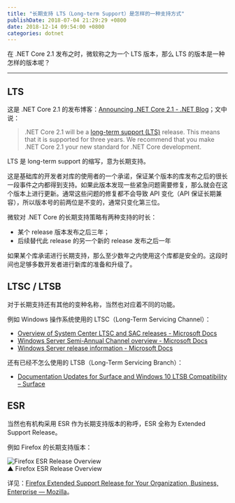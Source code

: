 ```yaml
---
title: "长期支持 LTS（Long-term Support）是怎样的一种支持方式"
publishDate: 2018-07-04 21:29:29 +0800
date: 2018-12-14 09:54:00 +0800
categories: dotnet
---
```


在 .NET Core 2.1 发布之时，微软称之为一个 LTS 版本，那么 LTS 的版本是一种怎样的版本呢？

---

<div id="toc"></div>

## LTS

这是 .NET Core 2.1 的发布博客：[Announcing .NET Core 2.1 - .NET Blog](https://blogs.msdn.microsoft.com/dotnet/2018/05/30/announcing-net-core-2-1/)；文中说：

> .NET Core 2.1 will be a [long-term support (LTS)](https://github.com/dotnet/core/blob/master/microsoft-support.md) release. This means that it is supported for three years. We recommend that you make .NET Core 2.1 your new standard for .NET Core development.

LTS 是 long-term support 的缩写，意为长期支持。

这是基础库的开发者对库的使用者的一个承诺，保证某个版本的库发布之后的很长一段事件之内都得到支持。如果此版本发现一些紧急问题需要修复，那么就会在这个版本上进行更新。通常这些问题的修复都不会导致 API 变化（API 保证长期兼容），所以版本号的前两位是不变的，通常只变化第三位。

微软对 .NET Core 的长期支持策略有两种支持的时长：

- 某个 release 版本发布之后三年；
- 后续替代此 release 的另一个新的 release 发布之后一年

如果某个库承诺进行长期支持，那么至少数年之内使用这个库都是安全的。这段时间也足够多数开发者进行新库的准备和升级了。

## LTSC / LTSB

对于长期支持还有其他的变种名称，当然也对应着不同的功能。

例如 Windows 操作系统使用的 LTSC（Long-Term Servicing Channel）：

- [Overview of System Center LTSC and SAC releases - Microsoft Docs](https://docs.microsoft.com/en-us/system-center/ltsc-and-sac-overview#long-term-servicing-channel-ltsc?wt.mc_id=MVP)
- [Windows Server Semi-Annual Channel overview - Microsoft Docs](https://docs.microsoft.com/en-us/windows-server/get-started/semi-annual-channel-overview#long-term-servicing-channel-ltsc?wt.mc_id=MVP)
- [Windows Server release information - Microsoft Docs](https://docs.microsoft.com/en-us/windows-server/get-started/windows-server-release-info?wt.mc_id=MVP)

还有已经不怎么使用的 LTSB（Long-Term Servicing Branch）：

- [Documentation Updates for Surface and Windows 10 LTSB Compatibility – Surface](https://blogs.technet.microsoft.com/surface/2017/04/11/documentation-updates-for-surface-and-windows-10-ltsb-compatibility/)

## ESR

当然也有机构采用 ESR 作为长期支持版本的称呼，ESR 全称为 Extended Support Release。

例如 Firefox 的长期支持版本：

![Firefox ESR Release Overview](https://www.mozilla.org/media/img/firefox/organizations/release-overview.d8ca18efe06f.png)  
▲ Firefox ESR Release Overview

详见：[Firefox Extended Support Release for Your Organization, Business, Enterprise — Mozilla](https://www.mozilla.org/en-US/firefox/organizations/)。
